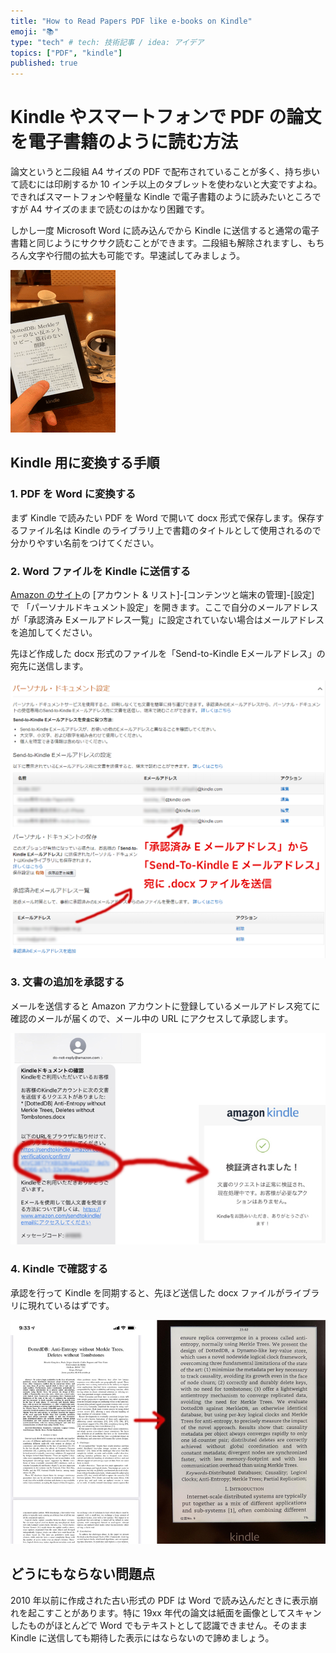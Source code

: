 ```yaml
---
title: "How to Read Papers PDF like e-books on Kindle"
emoji: "📚"
type: "tech" # tech: 技術記事 / idea: アイデア
topics: ["PDF", "kindle"]
published: true
---
```


# Kindle やスマートフォンで PDF の論文を電子書籍のように読む方法

論文というと二段組 A4 サイズの PDF で配布されていることが多く、持ち歩いて読むには印刷するか 10 インチ以上のタブレットを使わないと大変ですよね。できればスマートフォンや軽量な Kindle で電子書籍のように読みたいところですが A4 サイズのままで読むのはかなり困難です。

しかし一度 Microsoft Word に読み込んでから Kindle に送信すると通常の電子書籍と同じようにサクサク読むことができます。二段組も解除されますし、もちろん文字や行間の拡大も可能です。早速試してみましょう。

![Paper on Kindle](/images/how-to-read-pdf-paper-on-kindle/paper-on-kindle.gif)

## Kindle 用に変換する手順

### 1. PDF を Word に変換する

まず Kindle で読みたい PDF を Word で開いて docx 形式で保存します。保存するファイル名は Kindle のライブラリ上で書籍のタイトルとして使用されるので分かりやすい名前をつけてください。

### 2. Word ファイルを Kindle に送信する

[Amazon のサイト](https://www.amazon.co.jp/)の [アカウント & リスト]-[コンテンツと端末の管理]-[設定] で
「パーソナルドキュメント設定」を開きます。ここで自分のメールアドレスが「承認済み Eメールアドレス一覧」に設定されていない場合はメールアドレスを追加してください。

先ほど作成した docx 形式のファイルを「Send-to-Kindle Eメールアドレス」の宛先に送信します。

![Kindle Settings](/images/how-to-read-pdf-paper-on-kindle/kindle-settings.png)

### 3. 文書の追加を承認する

メールを送信すると Amazon アカウントに登録しているメールアドレス宛てに確認のメールが届くので、メール中の URL にアクセスして承認します。

![Approve Document](/images/how-to-read-pdf-paper-on-kindle/approval.png)

### 4. Kindle で確認する

承認を行って Kindle を同期すると、先ほど送信した docx ファイルがライブラリに現れているはずです。

![Sync and Download Document](/images/how-to-read-pdf-paper-on-kindle/complete.png)

## どうにもならない問題点

2010 年以前に作成された古い形式の PDF は Word で読み込んだときに表示崩れを起こすことがあります。特に 19xx 年代の論文は紙面を画像としてスキャンしたものがほとんどで Word でもテキストとして認識できません。そのまま Kindle に送信しても期待した表示にはならないので諦めましょう。
